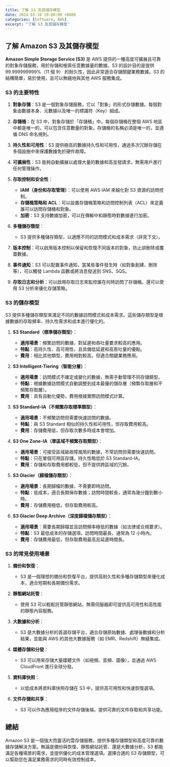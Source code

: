 ```yaml
---
title: 了解 S3 及其儲存模型
date: 2024-03-10 19:00:00 +0800
categories: [Software, AWS]
excerpt: "了解 S3 及其儲存模型"
---
```


## 了解 Amazon S3 及其儲存模型

**Amazon Simple Storage Service (S3)** 是 AWS 提供的一種高度可擴展且可靠的對象存儲服務，用於存儲和檢索任意數據量的數據。S3 的設計目的是提供 99.999999999%（11 個 9） 的耐久性，因此非常適合存儲關鍵業務數據。S3 的結構簡單，易於使用，且可以無縫地與其他 AWS 服務集成。

### **S3 的主要特性**

1. **對象存儲**：S3 是一個對象存儲服務，它以「對象」的形式存儲數據。每個對象由數據本身、元數據以及唯一的標識符（Key）組成。

2. **存儲桶**：在 S3 中，對象存儲於「存儲桶」中。每個存儲桶在整個 AWS 地區中都是唯一的，可以包含任意數量的對象。存儲桶的名稱必須是唯一的，並遵循 DNS 命名規則。

3. **持久性和可用性**：S3 提供極高的數據持久性和可用性，通過多次冗餘存儲在多個設施中來保護數據免於硬件故障。

4. **可擴展性**：S3 能夠自動擴展以處理大量的數據和高並發請求，無需用戶進行任何管理操作。

5. **存取控制和安全性**：
   - **IAM（身份和存取管理）**：可以使用 AWS IAM 來細化對 S3 資源的訪問控制。
   - **存儲桶策略和 ACL**：可以設置存儲桶策略和訪問控制列表（ACL）來定義誰可以訪問存儲桶和對象。
   - **加密**：S3 支持數據加密，可以在傳輸中和靜態時對數據進行加密。

6. **多種儲存類型**：
   - S3 提供多種儲存類型，以適應不同的訪問模式和成本需求（詳見下文）。

7. **版本控制**：可以啟用版本控制以保留和恢復不同版本的對象，防止誤刪除或覆蓋數據。

8. **事件通知**：S3 可以配置事件通知，當某些事件發生時（如對象創建、刪除等），可以觸發 Lambda 函數或將消息發送到 SNS、SQS。

9. **存取日志和分析**：可以啟用存取日志來監控誰在何時訪問了存儲桶。還可以使用 S3 分析來優化存儲策略。

### **S3 的儲存模型**

S3 提供多種儲存類型來滿足不同的數據訪問模式和成本需求。這些儲存類型是根據數據的存取頻率、持久性需求和成本進行優化的。

1. **S3 Standard（標準儲存類型）**：
   - **適用場景**：頻繁訪問的數據，對延遲和吞吐量要求較高的應用。
   - **特點**：高持久性、高可用性，且具備低延遲和高吞吐量的優點。
   - **費用**：相比其他類型，費用相對較高，但適合關鍵業務應用。

2. **S3 Intelligent-Tiering（智能分層）**：
   - **適用場景**：訪問模式不確定或變化的數據，無需手動管理不同存儲類型。
   - **特點**：根據數據訪問模式自動調整到成本最優的儲存層（頻繁存取層和不頻繁存取層）。
   - **費用**：具有自動化優勢，費用根據實際訪問模式計算。

3. **S3 Standard-IA（不頻繁存取標準類型）**：
   - **適用場景**：不頻繁訪問但需要快速訪問的數據。
   - **特點**：與 S3 Standard 相似的持久性和可用性，但存取費用較高。
   - **費用**：存儲費用低，但存取次數多時成本會增加。

4. **S3 One Zone-IA（單區域不頻繁存取類型）**：
   - **適用場景**：可接受區域級故障風險的數據，不常訪問但需要快速訪問。
   - **特點**：只在單個可用區存儲，持久性略低於 S3 Standard-IA。
   - **費用**：存儲和存取費用都較低，但不提供跨區域的冗餘。

5. **S3 Glacier（歸檔儲存類型）**：
   - **適用場景**：長期歸檔的數據，不需要即時訪問。
   - **特點**：低成本，適合長期保存數據；訪問時間較長，通常為幾分鐘到數小時。
   - **費用**：存儲費用極低，但存取費用較高。

6. **S3 Glacier Deep Archive（深度歸檔儲存類型）**：
   - **適用場景**：需要長期歸檔並且訪問頻率極低的數據（如法律或合規要求）。
   - **特點**：S3 最低成本的存儲選項，訪問時間最長，通常為 12 小時內。
   - **費用**：存儲費用最低，但存取費用最高且延遲時間長。

### **S3 的常見使用場景**

1. **備份和恢復**：
   - S3 是一個理想的備份和恢復平台，提供高耐久性和多種存儲類型來優化成本，適合短期和長期備份需求。

2. **靜態網站託管**：
   - 使用 S3 可以輕鬆託管靜態網站，無需伺服器即可提供高可用性和高性能的靜態內容服務。

3. **大數據和分析**：
   - S3 是大數據分析的首選存儲平台，適合存儲原始數據、處理後數據和分析結果，並能與 AWS 的其他大數據服務（如 EMR、Redshift）無縫集成。

4. **媒體存儲和分發**：
   - S3 可以用來存儲大量媒體文件（如視頻、音頻、圖像），並通過 AWS CloudFront 進行全球分發。

5. **資料庫快照**：
   - 以低成本將資料庫快照存儲在 S3 中，提供高可用性和快速恢復選項。

6. **文件存儲和共享**：
   - S3 可以作為應用程序的文件存儲後端，提供可靠的文件存取和共享功能。

## 總結

Amazon S3 是一個強大而靈活的雲存儲服務，提供多種存儲類型和高度可靠的數據存儲解決方案。無論是備份與恢復、靜態網站託管、還是大數據分析，S3 都能滿足各種場景的需求，並提供優化的成本管理選項。選擇合適的 S3 存儲類型，可以幫助您在滿足業務需求的同時有效控制成本。
